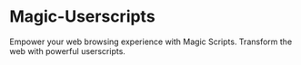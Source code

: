 # Magic-Userscripts
Empower your web browsing experience with Magic Scripts. Transform the web with powerful userscripts.
